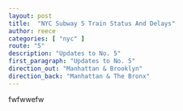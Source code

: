```yaml
---
layout: post
title:  "NYC Subway 5 Train Status And Delays"
author: reece
categories: [ "nyc" ]
route: "5"
description: "Updates to No. 5"
first_paragraph: "Updates to No. 5"
direction_out: "Manhattan & Brooklyn"
direction_back: "Manhattan & The Bronx"
---
```


fwfwwefw
